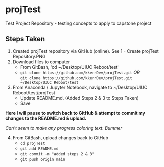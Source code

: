 # projTest
Test Project Repository - testing concepts to apply to capstone project

## Steps Taken
1. Created projTest repository via GitHub (online). See 1 - Create projTest Repository.PNG
1. Download files to computer
    - From GitBash, 'cd ~/Desktop/UIUC Reboot/test'
    - `git clone https://github.com/kkerrDev/projTest.git` _OR_<br>`git clone https://github.com/kkerrDev/projTest.git ~/Desktop/UIUC Reboot/test`
1. From Anaconda / Jupyter Notebook, navigate to ~/Desktop/UIUC Reboot/test/projTest
    - Update README.md.  (Added Steps 2 & 3 to Steps Taken)
    - Save
    
__Here I will pause to switch back to GitHub & attempt to commit my changes to the README.md & upload.__

_Can't seem to make any progress coloring text. Bummer_

4. From GitBash, upload changes back to GitHub
    - `cd projTest`
    - `git add README.md`
    - `git commit -m "added steps 2 & 3"`
    - `git push origin main`
    